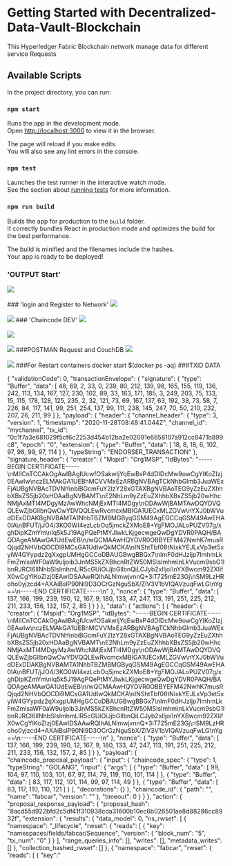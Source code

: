 # Getting Started with Decentralized-Data-Vault-Blockchain
This  Hyperledger Fabric Blockchain network manage data for different service Requests

## Available Scripts

In the project directory, you can run:

### `npm start`

Runs the app in the development mode.\
Open [http://localhost:3000](http://localhost:3000) to view it in the browser.

The page will reload if you make edits.\
You will also see any lint errors in the console.

### `npm test`

Launches the test runner in the interactive watch mode.\
See the section about [running tests](https://facebook.github.io/create-react-app/docs/running-tests) for more information.

### `npm run build`

Builds the app for production to the `build` folder.\
It correctly bundles React in production mode and optimizes the build for the best performance.

The build is minified and the filenames include the hashes.\
Your app is ready to be deployed!


### 'OUTPUT Start'
<img src="out1.png">
<br>
<br>
### 'login and Register to Network'
<img src="out2.png">
<br>
<br>
<img src="out3.png">
### 'Chaincode DEV'
<img src="out4.png">
<br>
<br>
<img src="out5.png">
<br>
<br>
<img src="out6.png">
###POSTMAN Request and CouchDB
<img src="out7.png">
<br>
<br>
<img src="out8.png">
###For Restart containers
docker start $(docker ps -aq)
###TXID DATA 


{
    "validationCode": 0,
    "transactionEnvelope": {
        "signature": {
            "type": "Buffer",
            "data": [
                48,
                69,
                2,
                33,
                0,
                239,
                80,
                212,
                139,
                98,
                165,
                155,
                119,
                136,
                242,
                113,
                134,
                167,
                127,
                230,
                102,
                89,
                33,
                163,
                171,
                185,
                3,
                249,
                203,
                75,
                133,
                15,
                115,
                178,
                128,
                125,
                235,
                2,
                32,
                121,
                73,
                69,
                167,
                137,
                63,
                192,
                38,
                73,
                58,
                7,
                226,
                84,
                117,
                141,
                99,
                251,
                254,
                137,
                99,
                111,
                238,
                145,
                247,
                70,
                50,
                210,
                232,
                207,
                26,
                211,
                99
            ]
        },
        "payload": {
            "header": {
                "channel_header": {
                    "type": 3,
                    "version": 1,
                    "timestamp": "2020-11-28T08:48:41.044Z",
                    "channel_id": "mychannel",
                    "tx_id": "0c1f7a3e681029f5cf6c2253d454b12ba2e02091e6658107a912cc8471b899c8",
                    "epoch": "0",
                    "extension": {
                        "type": "Buffer",
                        "data": [
                            18,
                            8,
                            18,
                            6,
                            102,
                            97,
                            98,
                            99,
                            97,
                            114
                        ]
                    },
                    "typeString": "ENDORSER_TRANSACTION"
                },
                "signature_header": {
                    "creator": {
                        "Mspid": "Org1MSP",
                        "IdBytes": "-----BEGIN CERTIFICATE-----\nMIICnTCCAkOgAwIBAgIUcwfOSakwIjYqEwBxP4dDIDcMw9owCgYIKoZIzj0EAwIw\nczELMAkGA1UEBhMCVVMxEzARBgNVBAgTCkNhbGlmb3JuaWExFjAUBgNVBAcTDVNh\nbiBGcmFuY2lzY28xGTAXBgNVBAoTEG9yZzEuZXhhbXBsZS5jb20xHDAaBgNVBAMT\nE2NhLm9yZzEuZXhhbXBsZS5jb20wHhcNMjAxMTI4MDgyMzAwWhcNMjExMTI4MDgy\nODAwWjBAMTAwDQYDVQQLEwZjbGllbnQwCwYDVQQLEwRvcmcxMBIGA1UECxMLZGVw\nYXJ0bWVudDExDDAKBgNVBAMTA1NhbTBZMBMGByqGSM49AgEGCCqGSM49AwEHA0IA\nBFUT/jJO4/3KO0WI4ezLcbOq5jmckZXMoE8+YgFMOJALoPUZV07g/xghDipKZmYm\nIq5k5J19AgPQePtMYJlwkLKjgecwgeQwDgYDVR0PAQH/BAQDAgeAMAwGA1UdEwEB\n/wQCMAAwHQYDVR0OBBYEFM42NwhK7musRQjqd2NHVbQOCDi9MCsGA1UdIwQkMCKA\nINShtTbf08tNixkYEJLxVp3et5xyiW4GYypdz2qXxgpUMHgGCCoDBAUGBwgBBGx7\nImF0dHJzIjp7ImhmLkFmZmlsaWF0aW9uIjoib3JnMS5kZXBhcnRtZW50MSIsImhm\nLkVucm9sbG1lbnRJRCI6IlNhbSIsImhmLlR5cGUiOiJjbGllbnQiLCJyb2xlIjoi\nYXBwcm92ZXIifX0wCgYIKoZIzj0EAwIDSAAwRQIhALNlmwjvnnQ+3iT725mE23Gj\nSM9LzHRoho0yjzcd4+AXAiBslP90Nl9D3OCrGzNguSbX/ZlV3V1bVIQAVzuqFwLG\nYg==\n-----END CERTIFICATE-----\n"
                    },
                    "nonce": {
                        "type": "Buffer",
                        "data": [
                            137,
                            166,
                            199,
                            239,
                            190,
                            12,
                            167,
                            9,
                            180,
                            133,
                            47,
                            247,
                            113,
                            191,
                            251,
                            225,
                            212,
                            211,
                            233,
                            156,
                            132,
                            157,
                            2,
                            85
                        ]
                    }
                }
            },
            "data": {
                "actions": [
                    {
                        "header": {
                            "creator": {
                                "Mspid": "Org1MSP",
                                "IdBytes": "-----BEGIN CERTIFICATE-----\nMIICnTCCAkOgAwIBAgIUcwfOSakwIjYqEwBxP4dDIDcMw9owCgYIKoZIzj0EAwIw\nczELMAkGA1UEBhMCVVMxEzARBgNVBAgTCkNhbGlmb3JuaWExFjAUBgNVBAcTDVNh\nbiBGcmFuY2lzY28xGTAXBgNVBAoTEG9yZzEuZXhhbXBsZS5jb20xHDAaBgNVBAMT\nE2NhLm9yZzEuZXhhbXBsZS5jb20wHhcNMjAxMTI4MDgyMzAwWhcNMjExMTI4MDgy\nODAwWjBAMTAwDQYDVQQLEwZjbGllbnQwCwYDVQQLEwRvcmcxMBIGA1UECxMLZGVw\nYXJ0bWVudDExDDAKBgNVBAMTA1NhbTBZMBMGByqGSM49AgEGCCqGSM49AwEHA0IA\nBFUT/jJO4/3KO0WI4ezLcbOq5jmckZXMoE8+YgFMOJALoPUZV07g/xghDipKZmYm\nIq5k5J19AgPQePtMYJlwkLKjgecwgeQwDgYDVR0PAQH/BAQDAgeAMAwGA1UdEwEB\n/wQCMAAwHQYDVR0OBBYEFM42NwhK7musRQjqd2NHVbQOCDi9MCsGA1UdIwQkMCKA\nINShtTbf08tNixkYEJLxVp3et5xyiW4GYypdz2qXxgpUMHgGCCoDBAUGBwgBBGx7\nImF0dHJzIjp7ImhmLkFmZmlsaWF0aW9uIjoib3JnMS5kZXBhcnRtZW50MSIsImhm\nLkVucm9sbG1lbnRJRCI6IlNhbSIsImhmLlR5cGUiOiJjbGllbnQiLCJyb2xlIjoi\nYXBwcm92ZXIifX0wCgYIKoZIzj0EAwIDSAAwRQIhALNlmwjvnnQ+3iT725mE23Gj\nSM9LzHRoho0yjzcd4+AXAiBslP90Nl9D3OCrGzNguSbX/ZlV3V1bVIQAVzuqFwLG\nYg==\n-----END CERTIFICATE-----\n"
                            },
                            "nonce": {
                                "type": "Buffer",
                                "data": [
                                    137,
                                    166,
                                    199,
                                    239,
                                    190,
                                    12,
                                    167,
                                    9,
                                    180,
                                    133,
                                    47,
                                    247,
                                    113,
                                    191,
                                    251,
                                    225,
                                    212,
                                    211,
                                    233,
                                    156,
                                    132,
                                    157,
                                    2,
                                    85
                                ]
                            }
                        },
                        "payload": {
                            "chaincode_proposal_payload": {
                                "input": {
                                    "chaincode_spec": {
                                        "type": 1,
                                        "typeString": "GOLANG",
                                        "input": {
                                            "args": [
                                                {
                                                    "type": "Buffer",
                                                    "data": [
                                                        99,
                                                        104,
                                                        97,
                                                        110,
                                                        103,
                                                        101,
                                                        67,
                                                        97,
                                                        114,
                                                        79,
                                                        119,
                                                        110,
                                                        101,
                                                        114
                                                    ]
                                                },
                                                {
                                                    "type": "Buffer",
                                                    "data": [
                                                        83,
                                                        117,
                                                        112,
                                                        101,
                                                        114,
                                                        99,
                                                        97,
                                                        114,
                                                        49
                                                    ]
                                                },
                                                {
                                                    "type": "Buffer",
                                                    "data": [
                                                        83,
                                                        117,
                                                        110,
                                                        110,
                                                        121
                                                    ]
                                                }
                                            ],
                                            "decorations": {}
                                        },
                                        "chaincode_id": {
                                            "path": "",
                                            "name": "fabcar",
                                            "version": ""
                                        },
                                        "timeout": 0
                                    }
                                }
                            },
                            "action": {
                                "proposal_response_payload": {
                                    "proposal_hash": "8acd55d922bfd2c5df41f310938cda31600b10ec6b026501ae8d88286cc8932f",
                                    "extension": {
                                        "results": {
                                            "data_model": 0,
                                            "ns_rwset": [
                                                {
                                                    "namespace": "_lifecycle",
                                                    "rwset": {
                                                        "reads": [
                                                            {
                                                                "key": "namespaces/fields/fabcar/Sequence",
                                                                "version": {
                                                                    "block_num": "5",
                                                                    "tx_num": "0"
                                                                }
                                                            }
                                                        ],
                                                        "range_queries_info": [],
                                                        "writes": [],
                                                        "metadata_writes": []
                                                    },
                                                    "collection_hashed_rwset": []
                                                },
                                                {
                                                    "namespace": "fabcar",
                                                    "rwset": {
                                                        "reads": [
                                                            {
                                                                "key":"



